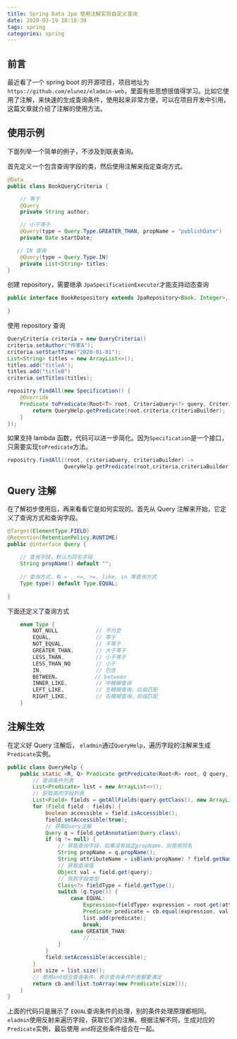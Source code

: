 ```yaml
---
title: Spring Data Jpa 使用注解实现自定义查询
date: 2020-03-19 18:18:39
tags: spring
categories: spring
---
```




## 前言

最近看了一个 spring boot 的开源项目，项目地址为`https://github.com/elunez/eladmin-web`，里面有些思想很值得学习。比如它使用了注解，来快速的生成查询条件，使用起来非常方便，可以在项目开发中引用，这篇文章就介绍了注解的使用方法。



## 使用示例

下面列举一个简单的例子，不涉及到联表查询。

首先定义一个包含查询字段的类，然后使用注解来指定查询方式。

```java
@Data
public class BookQueryCriteria {

    // 等于
    @Query
    private String author;

    // 小于等于
    @Query(type = Query.Type.GREATER_THAN, propName = "publishDate")
    private Date startDate;

   // IN 查询
    @Query(type = Query.Type.IN)
    private List<String> titles;
}
```



创建 repository，需要继承 `JpaSpecificationExecutor`才能支持动态查询

```java
public interface BookRespository extends JpaRepository<Book, Integer>, JpaSpecificationExecutor<Book> {
    
}
```



使用 repository 查询

```java
QueryCriteria criteria = new QueryCriteria()
criteria.setAuthor("作家A");
criteria.setStartTime("2020-01-01");
List<String> titles = new ArrayList<>();
titles.add("titleA");
titles.add("titleB")
criteria.setTitles(titles);

repositry.findAll(new Specification() { 
    @Override
    Predicate toPredicate(Root<T> root, CriteriaQuery<?> query, CriteriaBuilder criteriaBuilder) {
        return QueryHelp.getPredicate(root,criteria,criteriaBuilder);   
    }
});
```

如果支持 lambda 函数，代码可以进一步简化。因为`Specification`是一个接口，只需要实现`toPredicate`方法。

```java
repositry.findAll((root, criteriaQuery, criteriaBuilder) -> 
                  QueryHelp.getPredicate(root,criteria,criteriaBuilder));
```



## Query 注解

在了解初步使用后，再来看看它是如何实现的。首先从 Query 注解来开始，它定义了查询方式和查询字段。

```java
@Target(ElementType.FIELD)
@Retention(RetentionPolicy.RUNTIME)
public @interface Query {
    
    // 查询字段，默认为同名字段
    String propName() default "";
    
    // 查询方式，有 = , <=, >=, like, in 等查询方式
    Type type() default Type.EQUAL;
    
}
```

下面还定义了查询方式

```java
    enum Type {
        NOT_NULL            // 不为空  
        EQUAL,              // 等于
        NOT_EQUAL,          // 不等于
        GREATER_THAN,       // 大于等于
        LESS_THAN,          // 小于等于
        LESS_THAN_NQ        // 小于
        IN,                 // 包含
        BETWEEN，           // between        
        INNER_LIKE,         // 中模糊查询
        LEFT_LIKE,          // 左模糊查询，后缀匹配
        RIGHT_LIKE,         // 右模糊查询，前缀匹配
    }
```



## 注解生效

在定义好 Query 注解后， `eladmin`通过`QueryHelp`，遍历字段的注解来生成 `Predicate`实例。

```java
public class QueryHelp {
    public static <R, Q> Predicate getPredicate(Root<R> root, Q query, CriteriaBuilder cb) {
        // 查询条件列表
        List<Predicate> list = new ArrayList<>();
        // 获取类的字段列表
        List<Field> fields = getAllFields(query.getClass(), new ArrayList<>());
        for (Field field : fields) {
            boolean accessible = field.isAccessible();
            field.setAccessible(true);
            // 获取Query注解
            Query q = field.getAnnotation(Query.class);
            if (q != null) {
                // 获取查询字段，如果没有指定propName，则使用同名
                String propName = q.propName();
                String attributeName = isBlank(propName) ? field.getName() : propName;
                // 获取查询值
                Object val = field.get(query);
                // 获取字段类型
                Class<?> fieldType = field.getType();
                switch (q.type()) {
                    case EQUAL:
                        Expression<fieldType> expression = root.get(attributeName).as((Class<? extends Comparable>) fieldType);
                        Predicate predicate = cb.equal(expression, val);
                        list.add(predicate);
                        break;
                    case GREATER_THAN:
                        //.....
                }
            }
            field.setAccessible(accessible);
        }
        int size = list.size();
        // 使用and组合查询条件，表示查询条件列表都要满足
        return cb.and(list.toArray(new Predicate[size]));
    }
}        
```



上面的代码只是展示了 `EQUAL`查询条件的处理，别的条件处理原理都相同。`eladmin`使用反射来遍历字段，获取它们的注解。根据注解不同，生成对应的`Predicate`实例，最后使用 `and`将这些条件组合在一起。

